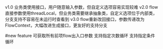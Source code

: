 v1.0 业务类使用接口，用户随意输入参数，但自定义选项容易实现较难
v2.0 flow直接参数使用threadLocal，但业务类需要继承抽象类，自定义选项位于内部类，分支支持不容易在未运行时查看到
v3.0 flow重新改回接口，参数传递改为FlowContext，大幅改进生成接口，更友好的支持分支

#new feature
可获取所有前项flow出入口参数
支持指定次数循环
支持指定条件循环



